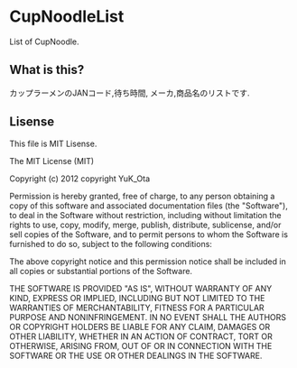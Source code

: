 CupNoodleList
=============

List of CupNoodle.

What is this?
---
カップラーメンのJANコード,待ち時間,
メーカ,商品名のリストです.

Lisense
---

This file is MIT Lisense.

The MIT License (MIT)

Copyright (c) 2012 copyright YuK_Ota

Permission is hereby granted, free of charge, to any person obtaining a copy of this software and associated documentation files (the "Software"), to deal in the Software without restriction, including without limitation the rights to use, copy, modify, merge, publish, distribute, sublicense, and/or sell copies of the Software, and to permit persons to whom the Software is furnished to do so, subject to the following conditions:

The above copyright notice and this permission notice shall be included in all copies or substantial portions of the Software.

THE SOFTWARE IS PROVIDED "AS IS", WITHOUT WARRANTY OF ANY KIND, EXPRESS OR IMPLIED, INCLUDING BUT NOT LIMITED TO THE WARRANTIES OF MERCHANTABILITY, FITNESS FOR A PARTICULAR PURPOSE AND NONINFRINGEMENT. IN NO EVENT SHALL THE AUTHORS OR COPYRIGHT HOLDERS BE LIABLE FOR ANY CLAIM, DAMAGES OR OTHER LIABILITY, WHETHER IN AN ACTION OF CONTRACT, TORT OR OTHERWISE, ARISING FROM, OUT OF OR IN CONNECTION WITH THE SOFTWARE OR THE USE OR OTHER DEALINGS IN THE SOFTWARE.


